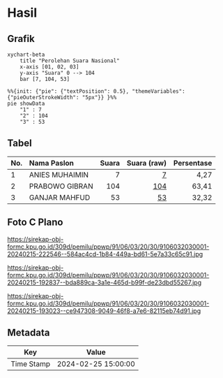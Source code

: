 # Hasil

## Grafik

```mermaid
xychart-beta
    title "Perolehan Suara Nasional"
    x-axis [01, 02, 03]
    y-axis "Suara" 0 --> 104
    bar [7, 104, 53]
```

```mermaid
%%{init: {"pie": {"textPosition": 0.5}, "themeVariables": {"pieOuterStrokeWidth": "5px"}} }%%
pie showData
    "1" : 7
    "2" : 104
    "3" : 53
```

## Tabel

| No. | Nama Paslon    | Suara | Suara (raw) | Persentase |
|:--- |:-------------- | -----:| -----------:| ----------:|
| 1   | ANIES MUHAIMIN | 7     | [7][p-1]    | 4,27       |
| 2   | PRABOWO GIBRAN | 104   | [104][p-2]  | 63,41      |
| 3   | GANJAR MAHFUD  | 53    | [53][p-3]   | 32,32      |


[p-1]: https://github.com/gigit-pemilu/pemilu-2024/blob/main/pilpres/hitung-suara/sub/91-papua/sub/06-biak-numfor/sub/03-biak-timur/sub/2030-rim/sub/001-tps/sub/paslon-1.txt
[p-2]: https://github.com/gigit-pemilu/pemilu-2024/blob/main/pilpres/hitung-suara/sub/91-papua/sub/06-biak-numfor/sub/03-biak-timur/sub/2030-rim/sub/001-tps/sub/paslon-2.txt
[p-3]: https://github.com/gigit-pemilu/pemilu-2024/blob/main/pilpres/hitung-suara/sub/91-papua/sub/06-biak-numfor/sub/03-biak-timur/sub/2030-rim/sub/001-tps/sub/paslon-3.txt

## Foto C Plano

https://sirekap-obj-formc.kpu.go.id/309d/pemilu/ppwp/91/06/03/20/30/9106032030001-20240215-222546--584ac4cd-1b84-449a-bd61-5e7a33c65c91.jpg

https://sirekap-obj-formc.kpu.go.id/309d/pemilu/ppwp/91/06/03/20/30/9106032030001-20240215-192837--bda889ca-3a1e-465d-b99f-de23dbd55267.jpg

https://sirekap-obj-formc.kpu.go.id/309d/pemilu/ppwp/91/06/03/20/30/9106032030001-20240215-193023--ce947308-9049-46f8-a7e6-82115eb74d91.jpg


## Metadata

| Key        | Value               |
| ---------- | ------------------- |
| Time Stamp | 2024-02-25 15:00:00 |



